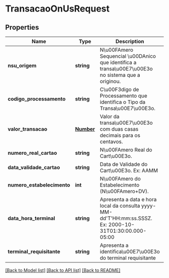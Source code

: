 # TransacaoOnUsRequest

## Properties
Name | Type | Description | Notes
------------ | ------------- | ------------- | -------------
**nsu_origem** | **string** | N\u00FAmero Sequencial \u00DAnico que identifica a transa\u00E7\u00E3o no sistema que a originou. | 
**codigo_processamento** | **string** | C\u00F3digo de Processamento que identifica o Tipo da Transa\u00E7\u00E3o. | 
**valor_transacao** | [**Number**](Number.md) | Valor da transa\u00E7\u00E3o com duas casas decimais para os centavos. | 
**numero_real_cartao** | **string** | N\u00FAmero Real do Cart\u00E3o. | 
**data_validade_cartao** | **string** | Data de Validade do Cart\u00E3o. Ex: AAMM | 
**numero_estabelecimento** | **int** | N\u00FAmero do Estabelecimento (N\u00FAmero+DV). | 
**data_hora_terminal** | **string** | Apresenta a data e hora local da consulta yyyy-MM-dd&#39;T&#39;HH:mm:ss.SSSZ. Ex: 2000-10-31T01:30:00.000-05:00 | 
**terminal_requisitante** | **string** | Apresenta a identifica\u00E7\u00E3o do terminal requisitante | 

[[Back to Model list]](../README.md#documentation-for-models) [[Back to API list]](../README.md#documentation-for-api-endpoints) [[Back to README]](../README.md)


